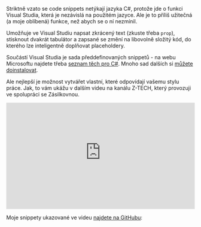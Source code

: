 <!-- dcterms:title = C# pro mírně pokročilé: Code Snippets ve Visual Studiu -->
<!-- dcterms:abstract = Striktně vzato se code snippets netýkají jazyka C#. Ale je to příliš užitečná funkce, než abych se o ní nezmínil. Umožňuje ve Visual Studiu napsat zkrácený text (zkuste třeba prop), stisknout dvakrát tabulátor a zapsané se změní na libovolně složitý kód, do kterého lze inteligentně doplňovat placeholdery. Součástí Visual Studia je sada předdefinovaných, ale můžete vytvářet i vlastní. -->
<!-- dcterms:creator = Michal Altair Valášek -->
<!-- x4w:pictureUrl = /perex-pictures/20210930-csharp-snippets.jpg -->
<!-- x4w:pictureWidth = 150 -->
<!-- x4w:pictureHeight = 150 -->
<!-- x4w:coverUrl = /cover-pictures/20210930-csharp-snippets.jpg-->
<!-- x4w:category = Z-TECH -->
<!-- x4w:category = IT -->
<!-- dcterms:dateAccepted = 2021-09-30 -->

Striktně vzato se code snippets netýkají jazyka C#, protože jde o funkci Visual Studia, která je nezávislá na použitém jazyce. Ale je to příliš užitečná (a moje oblíbená) funkce, než abych se o ní nezmínil. 

Umožňuje ve Visual Studiu napsat zkrácený text (zkuste třeba `prop`), stisknout dvakrát tabulátor a zapsané se změní na libovolně složitý kód, do kterého lze inteligentně doplňovat placeholdery. 

Součástí Visual Studia je sada předdefinovaných snippetů - na webu Microsoftu najdete třeba [seznam těch pro C#](https://docs.microsoft.com/en-us/visualstudio/ide/visual-csharp-code-snippets?view=vs-2019). Mnoho sad dalších si [můžete doinstalovat](https://marketplace.visualstudio.com/search?term=snippets&target=VS&category=All%20categories&vsVersion=&sortBy=Relevance).

Ale nejlepší je možnost vytvářet vlastní, které odpovídají vašemu stylu práce. Jak, to vám ukážu v dalším videu na kanálu Z-TECH, který provozuji ve spolupráci se Zásilkovnou.

<div style="position:relative;padding-top:56.25%;">
  <iframe src="https://www.youtube-nocookie.com/embed/E5j4pEpiTcM" frameborder="0" allowfullscreen allow="accelerometer; autoplay; encrypted-media; gyroscope; picture-in-picture" style="position:absolute;top:0;left:0;width:100%;height:100%;"></iframe>
</div>

Moje snippety ukazované ve videu [najdete na GitHubu](https://gist.github.com/ridercz/275062dc7eea7ce46b65320cf2443307):

<script src="https://gist.github.com/ridercz/275062dc7eea7ce46b65320cf2443307.js"></script>
